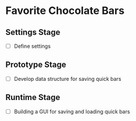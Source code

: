 # Favorite Chocolate Bars
## Settings Stage
- [ ] Define settings
## Prototype Stage
- [ ] Develop data structure for saving quick bars
## Runtime Stage
- [ ] Building a GUI for saving and loading quick bars